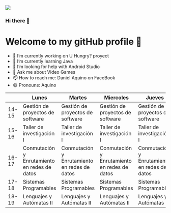 ![](https://images.cooltext.com/5549099.png)

### Hi there 👋

# Welcome to my gitHub profile :rocket:

- 🔭 I’m currently working on U Hungry? proyect
- 🌱 I’m currently learning Java
- 🤔 I’m looking for help with Android Studio
- 💬 Ask me about Video Games
- 📫 How to reach me: Daniel Aquino on FaceBook
- 😄 Pronouns: Aquino

|       | Lunes                                        | Martes                                       | Miercoles                                    | Jueves                                       | Viernes                                      |
|-------|----------------------------------------------|----------------------------------------------|----------------------------------------------|----------------------------------------------|----------------------------------------------|
| 14-15 | Gestión de proyectos de software             | Gestión de proyectos de software             | Gestión de proyectos de software             | Gestión de proyectos de software             | Gestión de proyectos de software             |
| 15-16 | Taller de investigación I                    | Taller de investigación I                    | Taller de investigación I                    | Taller de investigación I                    | Taller de investigación I                    |
| 16-17 | Conmutación y Enrutamiento en redes de datos | Conmutación y Enrutamiento en redes de datos | Conmutación y Enrutamiento en redes de datos | Conmutación y Enrutamiento en redes de datos | Conmutación y Enrutamiento en redes de datos |
| 17-18 | Sistemas Programables                        | Sistemas Programables                        | Sistemas Programables                        | Sistemas Programables                        |                                              |
| 18-19 | Lenguajes y Autómatas II                     | Lenguajes y Autómatas II                     | Lenguajes y Autómatas II                     | Lenguajes y Autómatas II                     | Lenguajes y Autómatas II                     |
